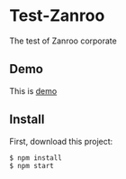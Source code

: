 # Test-Zanroo
The test of Zanroo corporate


## Demo
This is [demo](https://sittinon-9c7cc.firebaseapp.com/)


## Install

First, download this project:

```
$ npm install
$ npm start
```
